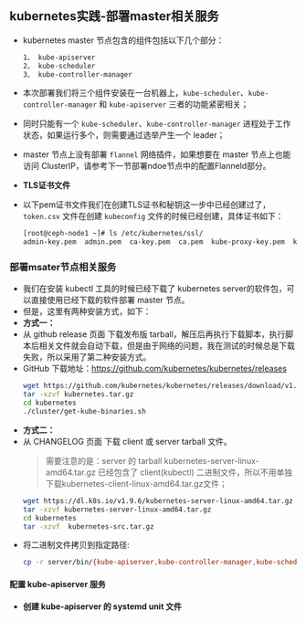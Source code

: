 ## kubernetes实践-部署master相关服务
- kubernetes master 节点包含的组件包括以下几个部分：
  ``` bash
  1、 kube-apiserver
  2、 kube-scheduler
  3、 kube-controller-manager
  ```
- 本次部署我们将三个组件安装在一台机器上，`kube-scheduler`、`kube-controller-manager` 和 `kube-apiserver` 三者的功能紧密相关；
- 同时只能有一个 `kube-scheduler`、`kube-controller-manager` 进程处于工作状态，如果运行多个，则需要通过选举产生一个 leader；
- master 节点上没有部署 `flannel` 网络插件，如果想要在 master 节点上也能访问 ClusterIP，请参考下一节部署ndoe节点中的配置Flanneld部分。

- **TLS证书文件**
- 以下pem证书文件我们在创建TLS证书和秘钥这一步中已经创建过了，`token.csv` 文件在创建 `kubeconfig` 文件的时候已经创建，具体证书如下：
  ``` bash
  [root@ceph-node1 ~]# ls /etc/kubernetes/ssl/
  admin-key.pem  admin.pem  ca-key.pem  ca.pem  kube-proxy-key.pem  kube-proxy.pem  kubernetes-key.pem  kubernetes.pem
  ```

### 部署msater节点相关服务
- 我们在安装 kubectl 工具的时候已经下载了 kubernetes server的软件包，可以直接使用已经下载的软件部署 master 节点。
- 但是，这里有两种安装方式，如下：
- **方式一：**
- 从 github release 页面 下载发布版 tarball，解压后再执行下载脚本，执行脚本后相关文件就会自动下载，但是由于网络的问题，我在测试的时候总是下载失败，所以采用了第二种安装方式。
- GitHub 下载地址：<https://github.com/kubernetes/kubernetes/releases>
  ``` bash
  wget https://github.com/kubernetes/kubernetes/releases/download/v1.9.6/kubernetes.tar.gz
  tar -xzvf kubernetes.tar.gz
  cd kubernetes
  ./cluster/get-kube-binaries.sh
  ```
- **方式二：**
- 从 CHANGELOG 页面 下载 client 或 server tarball 文件。
  > 需要注意的是：server 的 tarball kubernetes-server-linux-amd64.tar.gz 已经包含了 client(kubectl) 二进制文件，所以不用单独下载kubernetes-client-linux-amd64.tar.gz文件；
  ``` bash
  wget https://dl.k8s.io/v1.9.6/kubernetes-server-linux-amd64.tar.gz
  tar -xzvf kubernetes-server-linux-amd64.tar.gz
  cd kubernetes
  tar -xzvf  kubernetes-src.tar.gz
  ```
- 将二进制文件拷贝到指定路径:
  ``` bash
  cp -r server/bin/{kube-apiserver,kube-controller-manager,kube-scheduler,kubectl,kube-proxy,kubelet} /usr/local/bin/
  ```

#### 配置 kube-apiserver 服务
- **创建 kube-apiserver 的 systemd unit 文件**
